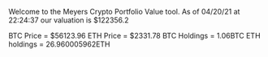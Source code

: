 Welcome to the Meyers Crypto Portfolio Value tool. 
As of 04/20/21 at 22:24:37 our valuation is $122356.2 

BTC Price = $56123.96
 ETH Price = $2331.78
BTC Holdings = 1.06BTC
 ETH holdings = 26.960005962ETH 
